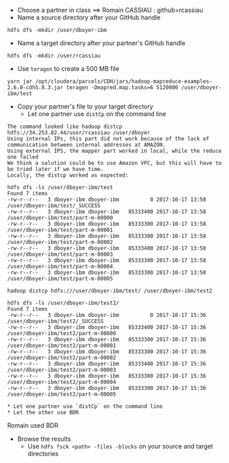 * Choose a partner in class
==> Romain CASSIAU : github=rcassiau
* Name a source directory after your GitHub handle
```
hdfs dfs -mkdir /user/dboyer-ibm
```
* Name a target directory after your partner's GitHub handle
```
hdfs dfs -mkdir /user/rcassiau
```
* Use `teragen` to create a 500 MB file
```
yarn jar /opt/cloudera/parcels/CDH/jars/hadoop-mapreduce-examples-2.6.0-cdh5.8.3.jar teragen -Dmapred.map.tasks=6 5120000 /user/dboyer-ibm/test
```
* Copy your partner's file to your target directory 
    * Let one partner use `distCp` on the command line

```
The command looked like hadoop distcp hdfs://34.253.82.44/user/rcassiau /user/dboyer
Using internal IPs, this part did not work because of the lack of communication between internal addresses at AMAZON.
Using external IPS, the mapper part worked in local, while the reduce one failed
We think a solution could be to use Amazon VPC, but this will have to be tried later if we have time.	
Locally, the distcp worked as expected:
```

```
hdfs dfs -ls /user/dboyer-ibm/test
Found 7 items
-rw-r--r--   3 dboyer-ibm dboyer-ibm          0 2017-10-17 13:58 /user/dboyer-ibm/test/_SUCCESS
-rw-r--r--   3 dboyer-ibm dboyer-ibm   85333400 2017-10-17 13:58 /user/dboyer-ibm/test/part-m-00000
-rw-r--r--   3 dboyer-ibm dboyer-ibm   85333300 2017-10-17 13:58 /user/dboyer-ibm/test/part-m-00001
-rw-r--r--   3 dboyer-ibm dboyer-ibm   85333300 2017-10-17 13:58 /user/dboyer-ibm/test/part-m-00002
-rw-r--r--   3 dboyer-ibm dboyer-ibm   85333400 2017-10-17 13:58 /user/dboyer-ibm/test/part-m-00003
-rw-r--r--   3 dboyer-ibm dboyer-ibm   85333300 2017-10-17 13:58 /user/dboyer-ibm/test/part-m-00004
-rw-r--r--   3 dboyer-ibm dboyer-ibm   85333300 2017-10-17 13:58 /user/dboyer-ibm/test/part-m-00005
```

```
hadoop distcp hdfs:///user/dboyer-ibm/test/ /user/dboyer-ibm/test2
```

```
hdfs dfs -ls /user/dboyer-ibm/test2/
Found 7 items
-rw-r--r--   3 dboyer-ibm dboyer-ibm          0 2017-10-17 15:36 /user/dboyer-ibm/test2/_SUCCESS
-rw-r--r--   3 dboyer-ibm dboyer-ibm   85333400 2017-10-17 15:36 /user/dboyer-ibm/test2/part-m-00000
-rw-r--r--   3 dboyer-ibm dboyer-ibm   85333300 2017-10-17 15:36 /user/dboyer-ibm/test2/part-m-00001
-rw-r--r--   3 dboyer-ibm dboyer-ibm   85333300 2017-10-17 15:36 /user/dboyer-ibm/test2/part-m-00002
-rw-r--r--   3 dboyer-ibm dboyer-ibm   85333400 2017-10-17 15:36 /user/dboyer-ibm/test2/part-m-00003
-rw-r--r--   3 dboyer-ibm dboyer-ibm   85333300 2017-10-17 15:36 /user/dboyer-ibm/test2/part-m-00004
-rw-r--r--   3 dboyer-ibm dboyer-ibm   85333300 2017-10-17 15:36 /user/dboyer-ibm/test2/part-m-00005
```

    * Let one partner use `distCp` on the command line
    * Let the other use BDR
Romain used BDR

* Browse the results 
    * Use `hdfs fsck <path> -files -blocks` on your source and target directories

